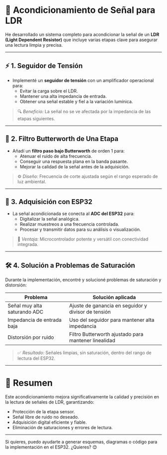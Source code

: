 # 🌟 Acondicionamiento de Señal para LDR

He desarrollado un sistema completo para acondicionar la señal de un **LDR (Light Dependent Resistor)** que incluye varias etapas clave para asegurar una lectura limpia y precisa.

---

## ⚡ 1. Seguidor de Tensión

- Implementé un **seguidor de tensión** con un amplificador operacional para:
  - Evitar la carga sobre el LDR.
  - Mantener una alta impedancia de entrada.
  - Obtener una señal estable y fiel a la variación lumínica.

> 🔍 *Beneficio:* La señal no se ve afectada por la impedancia de las etapas siguientes.

---

## 🎯 2. Filtro Butterworth de Una Etapa

- Añadí un **filtro paso bajo Butterworth** de orden 1 para:
  - Atenuar el ruido de alta frecuencia.
  - Conseguir una respuesta plana en la banda pasante.
  - Mejorar la calidad de la señal antes de la adquisición.

> ⚙️ *Diseño:* Frecuencia de corte ajustada según el rango esperado de luz ambiental.

---

## 📡 3. Adquisición con ESP32

- La señal acondicionada se conecta al **ADC del ESP32** para:
  - Digitalizar la señal analógica.
  - Realizar muestreos a una frecuencia controlada.
  - Procesar y transmitir datos para su análisis o visualización.

> 🚀 *Ventaja:* Microcontrolador potente y versátil con conectividad integrada.

---

## 🛠️ 4. Solución a Problemas de Saturación

Durante la implementación, encontré y solucioné problemas de saturación y distorsión:

| Problema                  | Solución aplicada                                 |
|---------------------------|--------------------------------------------------|
| Señal muy alta saturando ADC | Ajuste de ganancia en seguidor y divisor de tensión |
| Impedancia de entrada baja    | Uso del seguidor para mantener alta impedancia      |
| Distorsión por ruido          | Filtro Butterworth ajustado para mantener linealidad |

> ✅ *Resultado:* Señales limpias, sin saturación, dentro del rango de lectura del ESP32.

---

# 🚩 **Resumen**

Este acondicionamiento mejora significativamente la calidad y precisión en la lectura de señales de LDR, garantizando:

- Protección de la etapa sensor.
- Señal libre de ruido no deseado.
- Adquisición digital eficiente y fiable.
- Eliminación de saturaciones y errores de lectura.

---

Si quieres, puedo ayudarte a generar esquemas, diagramas o código para la implementación en el ESP32. ¿Quieres? 😊
